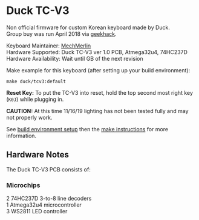# Duck TC-V3

Non official firmware for custom Korean keyboard made by Duck.  
Group buy was run April 2018 via [geekhack](https://geekhack.org/index.php?topic=95335.0).  

Keyboard Maintainer: [MechMerlin](https://github.com/mechmerlin)<br> 
Hardware Supported: Duck TC-V3 ver 1.0 PCB, Atmega32u4, 74HC237D<br> 
Hardware Availability: Wait until GB of the next revision<br>

Make example for this keyboard (after setting up your build environment):

    make duck/tcv3:default

**Reset Key:** To put the TC-V3 into reset, hold the top second most right key (`K0J`) while plugging in. 

**CAUTION:** At this time 11/16/19 lighting has not been tested fully and may not properly work. 

See [build environment setup](https://docs.qmk.fm/#/getting_started_build_tools) then the [make instructions](https://docs.qmk.fm/#/getting_started_make_guide) for more information.

## Hardware Notes

The Duck TC-V3 PCB consists of:

### Microchips
2 74HC237D 3-to-8 line decoders<br>
1 Atmega32u4 microcontroller<br>
3 WS2811 LED controller<br>
